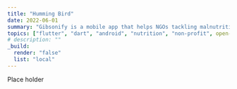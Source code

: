 ```yaml
---
title: "Humming Bird"
date: 2022-06-01
summary: "Gibsonify is a mobile app that helps NGOs tackling malnutrition collect nutritional data. My Master's project at the University of Cambridge."
topics: ["flutter", "dart", "android", "nutrition", "non-profit", open-source]
# description: ""
_build:
  render: "false"
  list: "local"
---
```



Place holder
